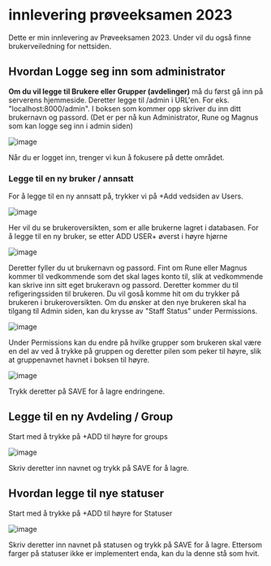 # innlevering prøveeksamen 2023
Dette er min innlevering av Prøveeksamen 2023. Under vil du også finne brukerveiledning for nettsiden.

## Hvordan Logge seg inn som administrator
**Om du vil legge til Brukere eller Grupper (avdelinger)** må du først gå inn på serverens hjemmeside. Deretter legge til /admin i URL'en. For eks. "localhost:8000/admin".
I boksen som kommer opp skriver du inn ditt brukernavn og passord. (Det er per nå kun Administrator, Rune og Magnus som kan logge seg inn i admin siden)


![image](https://user-images.githubusercontent.com/106773288/219670423-1b60a81f-96ce-4f71-8eca-a73446161129.png)


Når du er logget inn, trenger vi kun å fokusere på dette området.

### Legge til en ny bruker / annsatt 
For å legge til en ny annsatt på, trykker vi på +Add vedsiden av Users.


![image](https://user-images.githubusercontent.com/106773288/219671321-b1a54776-82ae-4dc5-a20e-723e294110cf.png)


Her vil du se brukeroversikten, som er alle brukerne lagret i databasen. For å legge til en ny bruker, se etter ADD USER+ øverst i høyre hjørne


![image](https://user-images.githubusercontent.com/106773288/219671699-7a022e94-f803-4e2a-9704-c9517c17ca89.png)


Deretter fyller du ut brukernavn og passord. Fint om Rune eller Magnus kommer til vedkommende som det skal lages konto til, slik at vedkommende kan skrive inn sitt eget brukeravn og passord.
Deretter kommer du til refigeringssiden til brukeren. Du vil goså komme hit om du trykker på brukeren i brukeroversikten. Om du ønsker at den nye brukeren skal ha tilgang til Admin siden, kan du krysse av "Staff Status" under Permissions.


![image](https://user-images.githubusercontent.com/106773288/219673102-27bfbb28-bca7-4f8f-ac62-d99657196ecd.png)


Under Permissions kan du endre på hvilke grupper som brukeren skal være en del av ved å trykke på gruppen og deretter pilen som peker til høyre, slik at gruppenavnet havnet i boksen til høyre.

![image](https://user-images.githubusercontent.com/106773288/219674586-e835ca9a-54d4-4b51-bb65-2f25cca3737b.png)



Trykk deretter på SAVE for å lagre endringene.


## Legge til en ny Avdeling / Group
Start med å trykke på +ADD til høyre for groups

![image](https://user-images.githubusercontent.com/106773288/219675582-5bc452b1-7cb8-460f-99ac-a9709b79cd84.png)


Skriv deretter inn navnet og trykk på SAVE for å lagre.


## Hvordan legge til nye statuser
Start med å trykke på +ADD til høyre for Statuser


![image](https://user-images.githubusercontent.com/106773288/219675898-159e3593-f340-487b-81be-61e589d0fd46.png)



Skriv deretter inn navnet på statusen og trykk på SAVE for å lagre. Ettersom farger på statuser ikke er implementert enda, kan du la denne stå som hvit.

